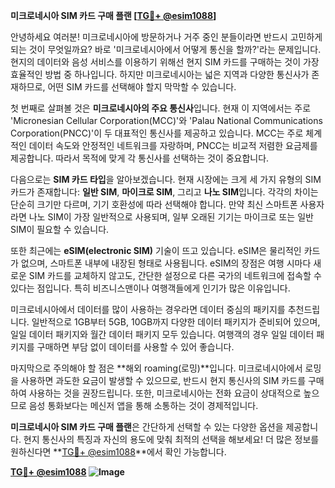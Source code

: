 **미크로네시아 SIM 카드 구매 플랜 [[TG💪+ @esim1088](https://t.me/s/esim1088)]**

안녕하세요 여러분! 미크로네시아에 방문하거나 거주 중인 분들이라면 반드시 고민하게 되는 것이 무엇일까요? 바로 '미크로네시아에서 어떻게 통신을 할까?'라는 문제입니다. 현지의 데이터와 음성 서비스를 이용하기 위해선 현지 SIM 카드를 구매하는 것이 가장 효율적인 방법 중 하나입니다. 하지만 미크로네시아는 넓은 지역과 다양한 통신사가 존재하므로, 어떤 SIM 카드를 선택해야 할지 막막할 수 있습니다.

첫 번째로 살펴볼 것은 **미크로네시아의 주요 통신사**입니다. 현재 이 지역에서는 주로 'Micronesian Cellular Corporation(MCC)'와 'Palau National Communications Corporation(PNCC)'이 두 대표적인 통신사를 제공하고 있습니다. MCC는 주로 체계적인 데이터 속도와 안정적인 네트워크를 자랑하며, PNCC는 비교적 저렴한 요금제를 제공합니다. 따라서 목적에 맞게 각 통신사를 선택하는 것이 중요합니다.

다음으로는 **SIM 카드 타입**을 알아보겠습니다. 현재 시장에는 크게 세 가지 유형의 SIM 카드가 존재합니다: **일반 SIM**, **마이크로 SIM**, 그리고 **나노 SIM**입니다. 각각의 차이는 단순히 크기만 다르며, 기기 호환성에 따라 선택해야 합니다. 만약 최신 스마트폰 사용자라면 나노 SIM이 가장 일반적으로 사용되며, 일부 오래된 기기는 마이크로 또는 일반 SIM이 필요할 수 있습니다.

또한 최근에는 **eSIM(electronic SIM)** 기술이 뜨고 있습니다. eSIM은 물리적인 카드가 없으며, 스마트폰 내부에 내장된 형태로 사용됩니다. eSIM의 장점은 여행 시마다 새로운 SIM 카드를 교체하지 않고도, 간단한 설정으로 다른 국가의 네트워크에 접속할 수 있다는 점입니다. 특히 비즈니스맨이나 여행객들에게 인기가 많은 이유입니다.

미크로네시아에서 데이터를 많이 사용하는 경우라면 데이터 중심의 패키지를 추천드립니다. 일반적으로 1GB부터 5GB, 10GB까지 다양한 데이터 패키지가 준비되어 있으며, 일일 데이터 패키지와 월간 데이터 패키지 모두 있습니다. 여행객의 경우 일일 데이터 패키지를 구매하면 부담 없이 데이터를 사용할 수 있어 좋습니다.

마지막으로 주의해야 할 점은 **해외 roaming(로밍)**입니다. 미크로네시아에서 로밍을 사용하면 과도한 요금이 발생할 수 있으므로, 반드시 현지 통신사의 SIM 카드를 구매하여 사용하는 것을 권장드립니다. 또한, 미크로네시아는 전화 요금이 상대적으로 높으므로 음성 통화보다는 메신저 앱을 통해 소통하는 것이 경제적입니다.

**미크로네시아 SIM 카드 구매 플랜**은 간단하게 선택할 수 있는 다양한 옵션을 제공합니다. 현지 통신사의 특징과 자신의 용도에 맞춰 최적의 선택을 해보세요! 더 많은 정보를 원하신다면 **[TG💪+ @esim1088](https://t.me/s/esim1088)**에서 확인 가능합니다.

**[TG💪+ @esim1088](https://t.me/s/esim1088) ![Image](https://i.postimg.cc/Y0z9fWf4/image.png)**